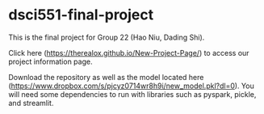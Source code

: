 # dsci551-final-project

This is the final project for Group 22 (Hao Niu, Dading Shi).

Click here (https://therealox.github.io/New-Project-Page/) to access our project information page.

Download the repository as well as the model located here (https://www.dropbox.com/s/pjcyz0714wr8h9i/new_model.pkl?dl=0). You will need some dependencies to run with libraries such as pyspark, pickle, and streamlit.
